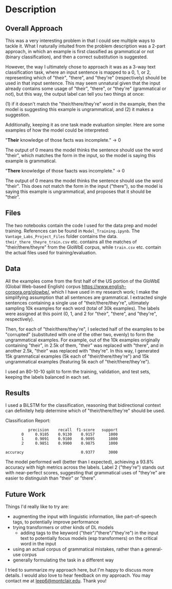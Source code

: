 # Description

## Overall Approach
This was a very interesting problem in that I could see multiple ways to tackle it. What I naturally intuited from the problem description was a 2-part approach, in which an example is first classified as grammatical or not (binary classification), and then a correct substitution is suggested. 

However, the way I ultimately chose to approach it was as a 3-way text classification task, where an input sentence is mapped to a 0, 1, or 2, representing which of "their", "there", and "they're" (respectively) should be used in that input sentence. This may seem unnatural given that the input already contains some usage of "their", "there", or "they're" (grammatical or not), but this way, the output label can tell you two things at once:

(1) if it doesn't match the "their/there/they're" word in the example, then the model is suggesting this example is ungrammatical, and 
(2) it makes a suggestion.

Additionally, keeping it as one task made evaluation simpler. Here are some examples of how the model could be interpreted:

"**Their** knowledge of those facts was incomplete." -> 0

The output of 0 means the model thinks the sentence should use the word "their", which matches the form in the input, so the model is saying this example is grammatical.

"**There** knowledge of those faacts was incomplete." -> 0

The output of 0 means the model thinks the sentence should use the word "their". This does not match the form in the input ("there"), so the model is saying this example is ungrammatical, and proposes that it should be "their".

## Files
The two notebooks contain the code I used for the data prep and model training. References can be found in `Model_Training.ipynb`. 
The `Vantage_Labs_Project_Files` folder contains the data. `their_there_theyre_train.csv` etc. contains all the matches of "their/there/theyre" from the GloWbE corpus, while `train.csv` etc. contain the actual files used for training/evaluation.

## Data
All the examples come from the first half of the US portion of the GloWbE (Global Web-based English) corpus https://www.english-corpora.org/glowbe/, which I have used in my research work; I make the simplifying assumption that all sentences are grammatical. I extracted single sentences containing a single use of "their/there/they're", ultimately sampling 10k examples for each word (total of 30k examples). The labels were assigned at this point (0, 1, and 2 for "their", "there", and "they're", respectively). 

Then, for each of "their/there/they're", I selected half of the examples to be "corrupted" (substituted with one of the other two, evenly) to form the ungrammatical examples. For example, out of the 10k examples originally containing "their", in 2.5k of them, "their" was replaced with "there", and in another 2.5k, "their" was replaced with "they're". In this way, I generated 15k grammatical examples (5k each of "their/there/they're") and 15k ungrammatical examples (featuring 5k each of "their/there/they're"). 

I used an 80-10-10 split to form the training, validation, and test sets, keeping the labels balanced in each set.

## Results
I used a BiLSTM for the classification, reasoning that bidirectional context can definitely help determine which of "their/there/they're" should be used. 

Classification Report:

              precision    recall  f1-score   support
           0     0.9185    0.9130    0.9157      1000
           1     0.9091    0.9100    0.9095      1000
           2     0.9851    0.9900    0.9875      1000

    accuracy                         0.9377      3000

The model performed well (better than I expected), achieving a 93.8% accuracy with high metrics across the labels. Label 2 ("they're") stands out with near-perfect scores, suggesting that grammatical uses of "they're" are easier to distinguish than "their" or "there".

## Future Work
Things I'd really like to try are:
- augmenting the input with linguistic information, like part-of-speech tags, to potentially improve performance
- trying transformers or other kinds of DL models
  - adding tags to the keyword ("their"/"there"/"they're") in the input text to potentially focus models (esp transformers) on the critical word in the input
- using an actual corpus of grammatical mistakes, rather than a general-use corpus
- generally formulating the task in a different way

I tried to summarize my approach here, but I'm happy to discuss more details. I would also love to hear feedback on my approach. You may contact me at leep6@montclair.edu. Thank you!

